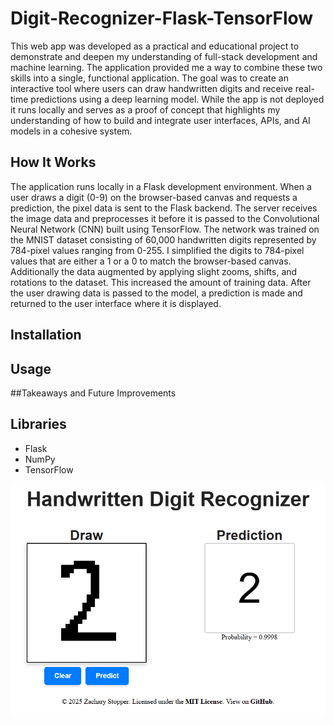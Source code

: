 # Digit-Recognizer-Flask-TensorFlow

This web app was developed as a practical and educational project to demonstrate and deepen my understanding of full-stack development and machine learning. The application provided me a way to combine these two skills into a single, functional application. The goal was to create an interactive tool where users can draw handwritten digits and receive real-time predictions using a deep learning model. While the app is not deployed it runs locally and serves as a proof of concept that highlights my understanding of how to build and integrate user interfaces, APIs, and AI models in a cohesive system.

## How It Works

The application runs locally in a Flask development environment. When a user draws a digit (0-9) on the browser-based canvas and requests a prediction, the pixel data is sent to the Flask backend. The server receives the image data and preprocesses it before it is passed to the Convolutional Neural Network (CNN) built using TensorFlow. The network was trained on the MNIST dataset consisting of 60,000 handwritten digits represented by 784-pixel values ranging from 0-255. I simplified the digits to 784-pixel values that are either a 1 or a 0 to match the browser-based canvas. Additionally the data augmented by applying slight zooms, shifts, and rotations to the dataset. This increased the amount of training data. After the user drawing data is passed to the model, a prediction is made and returned to the user interface where it is displayed.


## Installation


## Usage


##Takeaways and Future Improvements





## Libraries
- Flask
- NumPy
- TensorFlow

![Web App](app.png)
